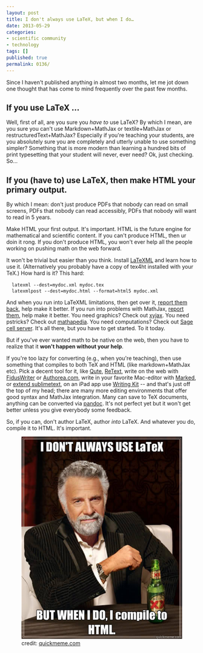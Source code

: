 ```yaml
---
layout: post
title: I don't always use LaTeX, but when I do…
date: 2013-05-29
categories:
- scientific community
- technology
tags: []
published: true
permalink: 0136/
---
```


Since I haven't published anything in almost two months, let me jot down one thought that has come to mind frequently over the past few months.

## If you use LaTeX …

Well, first of all, are you sure you _have to_ use LaTeX? By which I mean, are you sure you can't use Markdown+MathJax or textile+MathJax or restructuredText+MathJax? Especially if you're teaching your students, are you absolutely sure you are completely and utterly unable to use something simpler? Something that is more modern than learning a hundred bits of print typesetting that your student will never, ever need? Ok, just checking. So…

## If you (have to) use LaTeX, then make HTML your primary output.

By which I mean: don't just produce PDFs that nobody can read on small screens, PDFs that nobody can read accessibly, PDFs that nobody will want to read in 5 years.

Make HTML your first output. It's important. HTML is the future engine for mathematical and scientific content. If you can't produce HTML, then ur doin it rong. If you don't produce HTML, you won't ever help all the people working on pushing math on the web forward.

It won't be trivial but easier than you think. Install [LaTeXML](http://dlmf.nist.gov/LaTeXML/a) and learn how to use it. (Alternatively you probably have a copy of tex4ht installed with your TeX.) How hard is it? This hard:

      latexml --dest=mydoc.xml mydoc.tex
      latexmlpost --dest=mydoc.html --format=html5 mydoc.xml

And when you run into LaTeXML limitations, then get over it, [report them back](http://dlmf.nist.gov/LaTeXML/contact.html), help make it better. If you run into problems with MathJax, [report them](https://github.com/mathjax/mathjax/issues), help make it better. You need graphics? Check out [xyjax](https://github.com/sonoisa/XyJax). You need pstricks? Check out [mathapedia](http://mathapedia.com). You need computations? Check out [Sage cell server](http://www.sagemath.org/eval.html). It's all there, but you have to get started. To it today.

But if you've ever wanted math to be native on the web, then you have to realize that it **won't happen without your help**.

If you're too lazy for converting (e.g., when you're teaching), then use something that compiles to both TeX and HTML (like markdown+MathJax etc). Pick a decent tool for it, like [Qute](http://www.inkcode.net/qute), [ReText](http://sourceforge.net/projects/retext/), write on the web with [FidusWriter](http://fiduswriter.com/) or [Authorea.com](http://authorea.com), write in your favorite Mac-editor with [Marked](http://markedapp.com/), or [extend sublimetext](https://github.com/revolunet/sublimetext-markdown-preview), on an iPad app use [Writing Kit](http://getwritingkit.com/) -- and that's just off the top of my head; there are many more editing environments that offer good syntax and MathJax integration. Many can save to TeX documents, anything can be converted via [pandoc](http://johnmacfarlane.net/pandoc/). It's not perfect yet but it won't get better unless you give everybody some feedback.

So, if you can, don't author LaTeX, author _into_ LaTeX. And whatever you do, compile it to HTML. It's important.

<figure>
  <a href="/assets/2013/mostinterestingman_meme.jpg">
    <img alt="I don't always use LaTeX but when I do, I compile to HTML" src="/assets/2013/mostinterestingman_meme.jpg"/>
  </a>
  <figcaption>
  credit: <a href="http://www.quickmeme.com/meme/3umuyt/">quickmeme.com</a>
  </figcaption>
</figure>

